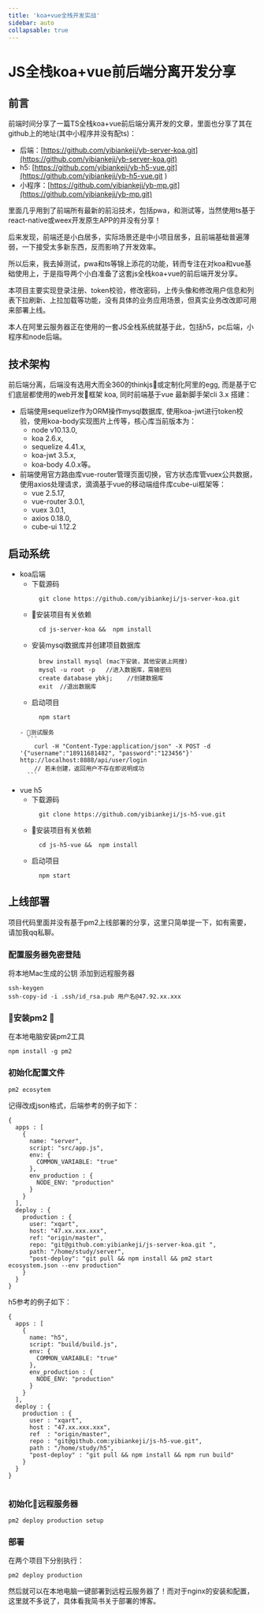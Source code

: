 ```yaml
---
title: 'koa+vue全栈开发实战'
sidebar: auto
collapsable: true
---
```

# JS全栈koa+vue前后端分离开发分享
## 前言
前端时间分享了一篇TS全栈koa+vue前后端分离开发的文章，里面也分享了其在github上的地址(其中小程序并没有配ts)：
- 后端：[https://github.com/yibiankeji/yb-server-koa.git](https://github.com/yibiankeji/yb-server-koa.git)
- h5: [https://github.com/yibiankeji/yb-h5-vue.git](https://github.com/yibiankeji/yb-h5-vue.git )
- 小程序：[https://github.com/yibiankeji/yb-mp.git](https://github.com/yibiankeji/yb-mp.git)

里面几乎用到了前端所有最新的前沿技术，包括pwa，和测试等，当然使用ts基于react-native或weex开发原生APP的并没有分享！

后来发现，前端还是小白居多，实际场景还是中小项目居多，且前端基础普遍薄弱，一下接受太多新东西，反而影响了开发效率。

所以后来，我去掉测试，pwa和ts等锦上添花的功能，转而专注在对koa和vue基础使用上，于是指导两个小白准备了这套js全栈koa+vue的前后端开发分享。

本项目主要实现登录注册、token校验，修改密码，上传头像和修改用户信息和列表下拉刷新、上拉加载等功能，没有具体的业务应用场景，但真实业务改改即可用来部署上线。

本人在阿里云服务器正在使用的一套JS全栈系统就基于此，包括h5，pc后端，小程序和node后端。

## 技术架构
前后端分离，后端没有选用大而全360的thinkjs或定制化阿里的egg, 而是基于它们底层都使用的web开发框架 koa, 同时前端基于vue 最新脚手架cli 3.x 搭建：
- 后端使用sequelize作为ORM操作mysql数据库, 使用koa-jwt进行token校验，使用koa-body实现图片上传等，核心库当前版本为：
    - node v10.13.0,
    - koa 2.6.x,
    - sequelize 4.41.x, 
    - koa-jwt 3.5.x, 
    - koa-body 4.0.x等。
- 前端使用官方路由库vue-router管理页面切换，官方状态库管vuex公共数据，使用axios处理请求，滴滴基于vue的移动端组件库cube-ui框架等：
    - vue 2.5.17, 
    - vue-router 3.0.1, 
    - vuex 3.0.1, 
    - axios 0.18.0, 
    - cube-ui 1.12.2
## 启动系统
- koa后端
    - 下载源码
        ```
          git clone https://github.com/yibiankeji/js-server-koa.git   
        ```
    - 安装项目有关依赖
        ```
          cd js-server-koa &&  npm install 
        ```
    - 安装mysql数据库并创建项目数据库
        ```
          brew install mysql (mac下安装，其他安装上网搜)
          mysql -u root -p   //进入数据库，需输密码
          create database ybkj;    //创建数据库
          exit  //退出数据库
        ```
     - 启动项目
        ```
          npm start  
        ```
      - 测试服务
        ```
          curl -H "Content-Type:application/json" -X POST -d '{"username":"18911681482", "password":"123456"}' http://localhost:8888/api/user/login
          // 若未创建，返回用户不存在即说明成功
        ```
- vue h5
    - 下载源码
        ```
          git clone https://github.com/yibiankeji/js-h5-vue.git   
        ```
    - 安装项目有关依赖
        ```
          cd js-h5-vue &&  npm install 
        ```
    - 启动项目
        ```
          npm start  
        ```
## 上线部署
项目代码里面并没有基于pm2上线部署的分享，这里只简单提一下，如有需要，请加我qq私聊。
### 配置服务器免密登陆
将本地Mac生成的公钥 添加到远程服务器
```
ssh-keygen
ssh-copy-id -i .ssh/id_rsa.pub 用户名@47.92.xx.xxx
```

### 安装pm2 
在本地电脑安装pm2工具
```
npm install -g pm2
```

### 初始化配置文件
```
pm2 ecosytem
```
记得改成json格式，后端参考的例子如下：
```
{
  apps : [
    {
      name: "server",
      script: "src/app.js",
      env: {
        COMMON_VARIABLE: "true"
      },
      env_production : {
        NODE_ENV: "production"
      }
    }
  ],
  deploy : {
    production : {
      user: "xqart",
      host: "47.xx.xxx.xxx",
      ref: "origin/master",
      repo: "git@github.com:yibiankeji/js-server-koa.git ",
      path: "/home/study/server",
      "post-deploy": "git pull && npm install && pm2 start ecosystem.json --env production"
    }
  }
}

```
h5参考的例子如下：
```
{
  apps : [
    {
      name: "h5",
      script: "build/build.js",
      env: {
        COMMON_VARIABLE: "true"
      },
      env_production : {
        NODE_ENV: "production"
      }
    }
  ],
  deploy : {
    production : {
      user : "xqart",
      host : "47.xx.xxx.xxx",
      ref  : "origin/master",
      repo : "git@github.com:yibiankeji/js-h5-vue.git",
      path : "/home/study/h5",
      "post-deploy" : "git pull && npm install && npm run build"
    }
  }
}


```
### 初始化远程服务器
```
pm2 deploy production setup
```
### 部署
在两个项目下分别执行：
```
pm2 deploy production
```
然后就可以在本地电脑一键部署到远程云服务器了！而对于nginx的安装和配置，这里就不多说了，具体看我简书关于部署的博客。
